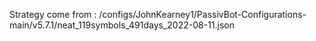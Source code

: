 Strategy come from : /configs/JohnKearney1/PassivBot-Configurations-main/v5.7.1/neat_119symbols_491days_2022-08-11.json